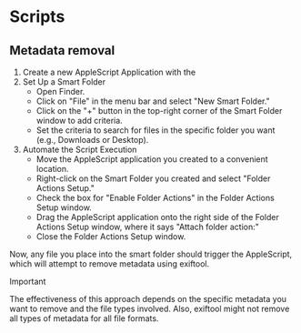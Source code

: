 # Scripts

## Metadata removal

1. Create a new AppleScript Application with the
2. Set Up a Smart Folder
   - Open Finder.
   - Click on "File" in the menu bar and select "New Smart Folder."
   - Click on the "+" button in the top-right corner of the Smart Folder window to add criteria.
   - Set the criteria to search for files in the specific folder you want (e.g., Downloads or Desktop).
3. Automate the Script Execution
   - Move the AppleScript application you created to a convenient location.
   - Right-click on the Smart Folder you created and select "Folder Actions Setup."
   - Check the box for "Enable Folder Actions" in the Folder Actions Setup window.
   - Drag the AppleScript application onto the right side of the Folder Actions Setup window, where it says "Attach folder action:"
   - Close the Folder Actions Setup window.
  
Now, any file you place into the smart folder should trigger the AppleScript, which will attempt to remove metadata using exiftool.

> [!IMPORTANT] 
> The effectiveness of this approach depends on the specific metadata you want to remove and the file types involved. Also, exiftool might not remove all types of metadata for all file formats. 
